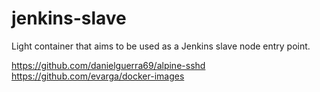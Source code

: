 # jenkins-slave
Light container that aims to be used as a Jenkins slave node entry point.

https://github.com/danielguerra69/alpine-sshd
https://github.com/evarga/docker-images

